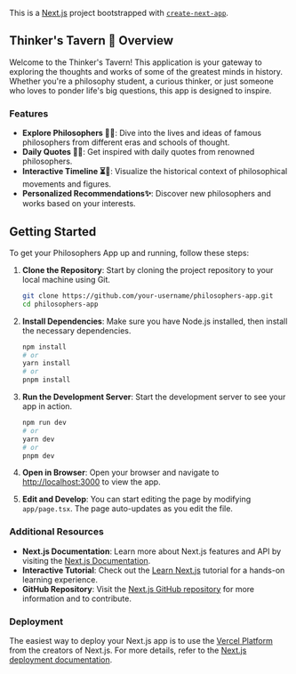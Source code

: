 This is a [Next.js](https://nextjs.org) project bootstrapped with [`create-next-app`](https://nextjs.org/docs/app/api-reference/cli/create-next-app).

## Thinker's Tavern 🍷 Overview

Welcome to the Thinker's Tavern! This application is your gateway to exploring the thoughts and works of some of the greatest minds in history. Whether you're a philosophy student, a curious thinker, or just someone who loves to ponder life's big questions, this app is designed to inspire.

### Features

- **Explore Philosophers 🏺🤖**: Dive into the lives and ideas of famous philosophers from different eras and schools of thought.
- **Daily Quotes 🤔💭**: Get inspired with daily quotes from renowned philosophers.
- **Interactive Timeline ⏳📜**: Visualize the historical context of philosophical movements and figures.
- **Personalized Recommendations✨**: Discover new philosophers and works based on your interests.

## Getting Started

To get your Philosophers App up and running, follow these steps:

1. **Clone the Repository**: Start by cloning the project repository to your local machine using Git.

   ```bash
   git clone https://github.com/your-username/philosophers-app.git
   cd philosophers-app
   ```

2. **Install Dependencies**: Make sure you have Node.js installed, then install the necessary dependencies.

   ```bash
   npm install
   # or
   yarn install
   # or
   pnpm install
   ```

3. **Run the Development Server**: Start the development server to see your app in action.

   ```bash
   npm run dev
   # or
   yarn dev
   # or
   pnpm dev
   ```

4. **Open in Browser**: Open your browser and navigate to [http://localhost:3000](http://localhost:3000) to view the app.

5. **Edit and Develop**: You can start editing the page by modifying `app/page.tsx`. The page auto-updates as you edit the file.

### Additional Resources

- **Next.js Documentation**: Learn more about Next.js features and API by visiting the [Next.js Documentation](https://nextjs.org/docs).
- **Interactive Tutorial**: Check out the [Learn Next.js](https://nextjs.org/learn) tutorial for a hands-on learning experience.
- **GitHub Repository**: Visit the [Next.js GitHub repository](https://github.com/vercel/next.js) for more information and to contribute.

### Deployment

The easiest way to deploy your Next.js app is to use the [Vercel Platform](https://vercel.com/new?utm_medium=default-template&filter=next.js&utm_source=create-next-app&utm_campaign=create-next-app-readme) from the creators of Next.js. For more details, refer to the [Next.js deployment documentation](https://nextjs.org/docs/app/building-your-application/deploying).
